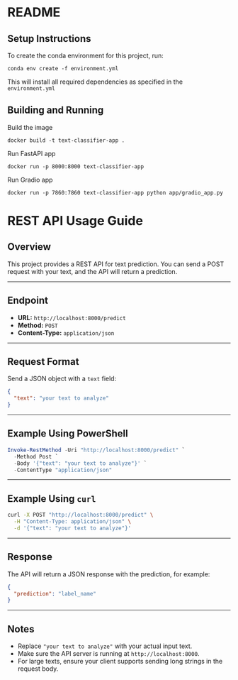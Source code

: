 # README

## Setup Instructions

To create the conda environment for this project, run:

```
conda env create -f environment.yml
```

This will install all required dependencies as specified in the `environment.yml`


## Building and Running

Build the image
```
docker build -t text-classifier-app .
```

Run FastAPI app
```
docker run -p 8000:8000 text-classifier-app
```

Run Gradio app

```
docker run -p 7860:7860 text-classifier-app python app/gradio_app.py
```

# REST API Usage Guide

## Overview

This project provides a REST API for text prediction. You can send a POST request with your text, and the API will return a prediction.

---

## Endpoint

- **URL:** `http://localhost:8000/predict`
- **Method:** `POST`
- **Content-Type:** `application/json`

---

## Request Format

Send a JSON object with a `text` field:

```json
{
  "text": "your text to analyze"
}
```

---

## Example Using PowerShell

```powershell
Invoke-RestMethod -Uri "http://localhost:8000/predict" `
  -Method Post `
  -Body '{"text": "your text to analyze"}' `
  -ContentType "application/json"
```

---

## Example Using `curl`

```bash
curl -X POST "http://localhost:8000/predict" \
  -H "Content-Type: application/json" \
  -d '{"text": "your text to analyze"}'
```

---

## Response

The API will return a JSON response with the prediction, for example:

```json
{
  "prediction": "label_name"
}
```

---

## Notes

- Replace `"your text to analyze"` with your actual input text.
- Make sure the API server is running at `http://localhost:8000`.
- For large texts, ensure your client supports sending long strings in the request body.
